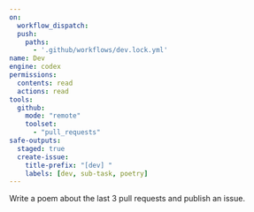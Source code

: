 ```yaml
---
on: 
  workflow_dispatch:
  push:
    paths:
      - '.github/workflows/dev.lock.yml'
name: Dev
engine: codex
permissions:
  contents: read
  actions: read
tools:
  github:
    mode: "remote"
    toolset:
      - "pull_requests"
safe-outputs:
  staged: true
  create-issue:
    title-prefix: "[dev] "
    labels: [dev, sub-task, poetry]
---
```


Write a poem about the last 3 pull requests and publish an issue.
